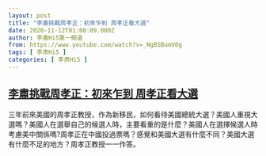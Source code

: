 ```yaml
---
layout: post
title: "李肅挑戰周孝正：初來乍到 周孝正看大選"
date: 2020-11-12T01:00:09.000Z
author: 李肅Hi5第一頻道
from: https://www.youtube.com/watch?v=_NgBSBumV0g
tags: [ 李肃Hi5 ]
categories: [ 李肃Hi5 ]
---
```

<!--1605142809000-->
[李肅挑戰周孝正：初來乍到 周孝正看大選](https://www.youtube.com/watch?v=_NgBSBumV0g)
------

<div>
三年前來美國的周孝正教授，作為新移民，如何看待美國總統大選？美國人重視大選嗎？美國人在選舉自己的候選人時，主要看重的是什麼？美國人在選擇候選人時考慮美中關係嗎?周孝正在中國投過票嗎？感覺和美國大選有什麼不同？美國大選有什麼不足的地方？周孝正教授一一作答。
</div>

